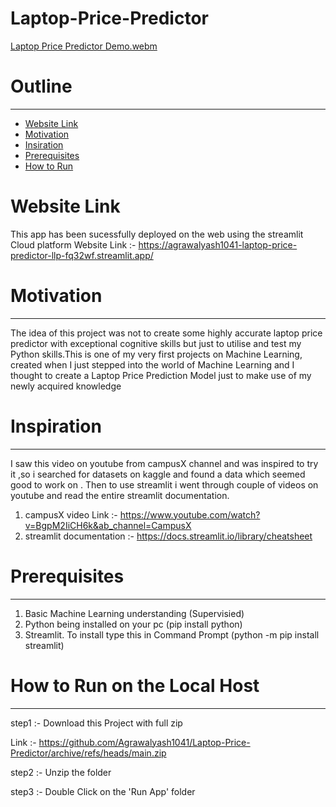 # Laptop-Price-Predictor

[Laptop Price Predictor Demo.webm](https://user-images.githubusercontent.com/111517167/209972518-5d537ca1-7057-4cd1-80d9-eba59646391f.webm)



# Outline 
---
* [Website Link](https://github.com/Agrawalyash1041/Laptop-Price-Predictor/main/README.md#Website-Link)
* [Motivation](https://github.com/Agrawalyash1041/Laptop-Price-Predictor/main/README.md#motivation)
* [Insiration](https://github.com/Agrawalyash1041/Laptop-Price-Predictor/main/README.md#inspiration)
* [Prerequisites](https://github.com/Agrawalyash1041/Laptop-Price-Predictor/main/README.md#prerequisites)
* [How to Run](https://github.com/Agrawalyash1041/Laptop-Price-Predictor/main/README.md#how-to-run-on-the-Local-Host)

# Website Link 
This app has been sucessfully deployed on the web using the streamlit Cloud platform
Website Link :- https://agrawalyash1041-laptop-price-predictor-llp-fq32wf.streamlit.app/

# Motivation 
---
The idea of this project was not to create some highly accurate laptop price predictor with exceptional cognitive skills but just to utilise and test my Python skills.This is one of my very first projects on Machine Learning, created when I just stepped into the world of Machine Learning and I thought to create a Laptop Price Prediction Model just to make use of my newly acquired knowledge

# Inspiration
---
I saw this video on youtube from campusX channel and was inspired to try it ,so i searched for datasets on kaggle and found a data which seemed good to work on . Then to use streamlit i went through couple of videos on youtube and read the entire streamlit documentation.

1) campusX video Link :- https://www.youtube.com/watch?v=BgpM2IiCH6k&ab_channel=CampusX
2) streamlit documentation :- https://docs.streamlit.io/library/cheatsheet

# Prerequisites
---
1) Basic Machine Learning understanding (Supervisied)
2) Python being installed on your pc (pip install python) 
3) Streamlit. To install type this in Command Prompt (python -m pip install streamlit)

# How to Run on the Local Host
---
step1 :- Download this Project with full zip 

Link :- https://github.com/Agrawalyash1041/Laptop-Price-Predictor/archive/refs/heads/main.zip

step2 :- Unzip the folder 

step3 :- Double Click on the 'Run App' folder



